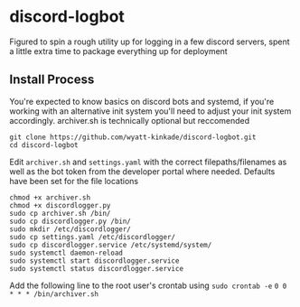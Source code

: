 # discord-logbot
Figured to spin a rough utility up for logging in a few discord servers, spent a little extra time to package everything up for deployment

## Install Process
You're expected to know basics on discord bots and systemd, if you're working with an alternative init system you'll need to adjust your init system accordingly. archiver.sh is technically optional but reccomended

```
git clone https://github.com/wyatt-kinkade/discord-logbot.git
cd discord-logbot
```

Edit `archiver.sh` and `settings.yaml` with the correct filepaths/filenames as well as the bot token from the developer portal where needed. Defaults have been set for the file locations

```
chmod +x archiver.sh
chmod +x discordlogger.py
sudo cp archiver.sh /bin/
sudo cp discordlogger.py /bin/
sudo mkdir /etc/discordlogger/
sudo cp settings.yaml /etc/discordlogger/
sudo cp discordlogger.service /etc/systemd/system/
sudo systemctl daemon-reload
sudo systemctl start discordlogger.service
sudo systemctl status discordlogger.service
```


Add the following line to the root user's crontab using `sudo crontab -e`
`0 0 * * * /bin/archiver.sh`
